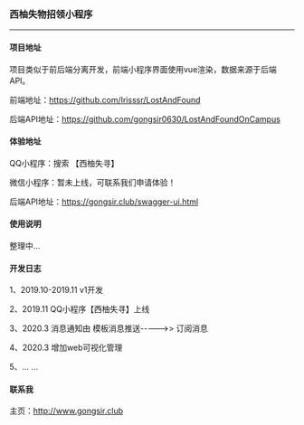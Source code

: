 ### 西柚失物招领小程序

<hr/>

#### 项目地址

项目类似于前后端分离开发，前端小程序界面使用vue渲染，数据来源于后端API。

前端地址：https://github.com/Irisssr/LostAndFound

后端API地址：https://github.com/gongsir0630/LostAndFoundOnCampus

#### 体验地址

QQ小程序：搜索 【西柚失寻】

微信小程序：暂未上线，可联系我们申请体验！

后端API地址：https://gongsir.club/swagger-ui.html

#### 使用说明

整理中...

#### 开发日志

1、2019.10-2019.11 v1开发

2、2019.11 QQ小程序【西柚失寻】上线

3、2020.3 消息通知由 模板消息推送----->> 订阅消息

4、2020.3 增加web可视化管理

5、... ...

#### 联系我

主页：http://www.gongsir.club

